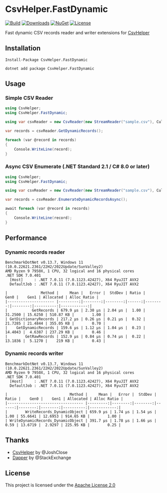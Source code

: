 # CsvHelper.FastDynamic

[![Build](https://github.com/shibayan/CsvHelper.FastDynamic/workflows/Build/badge.svg)](https://github.com/shibayan/CsvHelper.FastDynamic/actions/workflows/build.yml)
[![Downloads](https://badgen.net/nuget/dt/CsvHelper.FastDynamic)](https://www.nuget.org/packages/CsvHelper.FastDynamic/)
[![NuGet](https://badgen.net/nuget/v/CsvHelper.FastDynamic)](https://www.nuget.org/packages/CsvHelper.FastDynamic/)
[![License](https://badgen.net/github/license/shibayan/CsvHelper.FastDynamic)](https://github.com/shibayan/CsvHelper.FastDynamic/blob/master/LICENSE)

Fast dynamic CSV records reader and writer extensions for [CsvHelper](https://github.com/JoshClose/CsvHelper)

## Installation

```
Install-Package CsvHelper.FastDynamic
```

```
dotnet add package CsvHelper.FastDynamic
```

## Usage

### Simple CSV Reader

```csharp
using CsvHelper;
using CsvHelper.FastDynamic;

using var csvReader = new CsvReader(new StreamReader("sample.csv"), CultureInfo.InvariantCulture);

var records = csvReader.GetDynamicRecords();

foreach (var @record in records)
{
    Console.WriteLine(record);
}
```

### Async CSV Enumerate (.NET Standard 2.1 / C# 8.0 or later)

```csharp
using CsvHelper;
using CsvHelper.FastDynamic;

using var csvReader = new CsvReader(new StreamReader("sample.csv"), CultureInfo.InvariantCulture);

var records = csvReader.EnumerateDynamicRecordsAsync();

await foreach (var @record in records)
{
    Console.WriteLine(record);
}
```

## Performance

### Dynamic records reader

```
BenchmarkDotNet v0.13.7, Windows 11 (10.0.22621.2361/22H2/2022Update/SunValley2)
AMD Ryzen 9 7950X, 1 CPU, 32 logical and 16 physical cores
.NET SDK 7.0.401
  [Host]     : .NET 7.0.11 (7.0.1123.42427), X64 RyuJIT AVX2
  DefaultJob : .NET 7.0.11 (7.0.1123.42427), X64 RyuJIT AVX2

|               Method |     Mean |   Error |  StdDev | Ratio |    Gen0 |    Gen1 | Allocated | Alloc Ratio |
|--------------------- |---------:|--------:|--------:|------:|--------:|--------:|----------:|------------:|
|           GetRecords | 679.9 μs | 2.30 μs | 2.04 μs |  1.00 | 31.2500 | 15.6250 | 510.87 KB |        1.00 |
| GetDictionaryRecords | 217.2 μs | 0.26 μs | 0.21 μs |  0.32 | 21.7285 | 21.4844 | 355.05 KB |        0.70 |
|    GetDynamicRecords | 159.6 μs | 1.12 μs | 1.04 μs |  0.23 | 14.4043 |  4.6387 | 237.29 KB |        0.46 |
|        GetRawRecords | 152.9 μs | 0.84 μs | 0.74 μs |  0.22 | 13.1836 |  5.1270 |    219 KB |        0.43 |
```

### Dynamic records writer

```
BenchmarkDotNet v0.13.7, Windows 11 (10.0.22621.2361/22H2/2022Update/SunValley2)
AMD Ryzen 9 7950X, 1 CPU, 32 logical and 16 physical cores
.NET SDK 7.0.401
  [Host]     : .NET 7.0.11 (7.0.1123.42427), X64 RyuJIT AVX2
  DefaultJob : .NET 7.0.11 (7.0.1123.42427), X64 RyuJIT AVX2

|                            Method |     Mean |   Error |  StdDev | Ratio |    Gen0 |    Gen1 | Allocated | Alloc Ratio |
|---------------------------------- |---------:|--------:|--------:|------:|--------:|--------:|----------:|------------:|
|        WriteRecords_DynamicObject | 659.9 μs | 1.74 μs | 1.54 μs |  1.00 | 55.6641 | 12.6953 | 914.65 KB |        1.00 |
| WriteDynamicRecords_DynamicObject | 391.7 μs | 1.78 μs | 1.66 μs |  0.59 | 13.6719 |  2.9297 | 225.95 KB |        0.25 |
```

## Thanks

- [CsvHelper](https://github.com/JoshClose/CsvHelper) by @JoshClose
- [Dapper](https://github.com/StackExchange/Dapper) by @StackExchange

## License

This project is licensed under the [Apache License 2.0](https://github.com/shibayan/CsvHelper.FastDynamic/blob/master/LICENSE)

